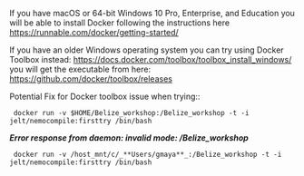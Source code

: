 If you have macOS or 64-bit Windows 10 Pro, Enterprise, and Education you will be able to install Docker following the instructions here <https://runnable.com/docker/getting-started/>

If you have an older Windows operating system you can try using Docker Toolbox instead: <https://docs.docker.com/toolbox/toolbox_install_windows/> you will get the executable from here: <https://github.com/docker/toolbox/releases>

Potential Fix for Docker toolbox issue when trying::

     docker run -v $HOME/Belize_workshop:/Belize_workshop -t -i jelt/nemocompile:firsttry /bin/bash


**_Error response from daemon: invalid mode: /Belize_workshop_**

     docker run -v /host_mnt/c/_**Users/gmaya**_:/Belize_workshop -t -i jelt/nemocompile:firsttry /bin/bash
